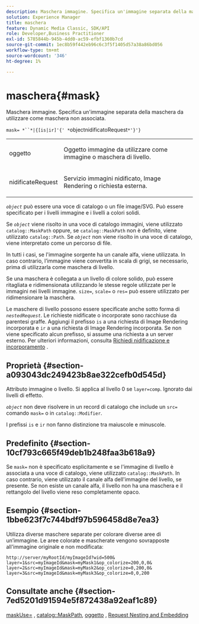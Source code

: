 ```yaml
---
description: Maschera immagine. Specifica un'immagine separata della maschera da utilizzare come maschera non associata.
solution: Experience Manager
title: maschera
feature: Dynamic Media Classic, SDK/API
role: Developer,Business Practitioner
exl-id: 5785844b-945b-4dd0-ac59-efbf1360b7cd
source-git-commit: 1ec8b59f442eb96c6c3f5f1405d57a38a86bd056
workflow-type: tm+mt
source-wordcount: '346'
ht-degree: 1%

---
```


# maschera{#mask}

Maschera immagine. Specifica un&#39;immagine separata della maschera da utilizzare come maschera non associata.

`mask= *``*|{[is|ir]'{' *`objectnidificatoRequest`*'}'}`

<table id="simpletable_F5A8CD8D7E9B48DAB3C8184E8FE60D9B"> 
 <tr class="strow"> 
  <td class="stentry"> <p><span class="varname"> oggetto</span> </p></td> 
  <td class="stentry"> <p>Oggetto immagine da utilizzare come immagine o maschera di livello. </p></td> 
 </tr> 
 <tr class="strow"> 
  <td class="stentry"> <p><span class="varname"> nidificateRequest</span> </p></td> 
  <td class="stentry"> <p>Servizio immagini nidificato, Image Rendering o richiesta esterna. </p></td> 
 </tr> 
</table>

*`object`* può essere una voce di catalogo o un file image/SVG. Può essere specificato per i livelli immagine e i livelli a colori solidi.

Se *`object`* viene risolto in una voce di catalogo immagini, viene utilizzato `catalog::MaskPath` oppure, se `catalog::MaskPath` non è definito, viene utilizzato `catalog::Path`. Se *`object`* non viene risolto in una voce di catalogo, viene interpretato come un percorso di file.

In tutti i casi, se l&#39;immagine sorgente ha un canale alfa, viene utilizzata. In caso contrario, l’immagine viene convertita in scala di grigi, se necessario, prima di utilizzarla come maschera di livello.

Se una maschera è collegata a un livello di colore solido, può essere ritagliata e ridimensionata utilizzando le stesse regole utilizzate per le immagini nei livelli immagine. `size=`,  `scale=` o  `res=` può essere utilizzato per ridimensionare la maschera.

Le maschere di livello possono essere specificate anche sotto forma di *`nestedRequest`*. Le richieste nidificate o incorporate sono racchiuse da parentesi graffe. Aggiungi il prefisso `is` a una richiesta di Image Rendering incorporata e `ir` a una richiesta di Image Rendering incorporata. Se non viene specificato alcun prefisso, si assume una richiesta a un server esterno. Per ulteriori informazioni, consulta [Richiedi nidificazione e incorporamento](../../../../../is-api/http-ref/image-serving-api-ref/c-http-protocol-reference/c-syntax-and-features/r-request-nesting-and-embedding.md#reference-38ec66d4062046589e16c39bf1c6049b) .

## Proprietà {#section-a093043dc249423b8ae322cefb0d545d}

Attributo immagine o livello. Si applica al livello 0 se `layer=comp`. Ignorato dai livelli di effetto.

*`object`* non deve risolvere in un record di catalogo che include un  `src=` comando  `mask=` o in  `catalog::Modifier`.

I prefissi `is` e `ir` non fanno distinzione tra maiuscole e minuscole.

## Predefinito {#section-10cf793c665f49deb1b248faa3b618a9}

Se `mask=` non è specificato esplicitamente e se l&#39;immagine di livello è associata a una voce di catalogo, viene utilizzato `catalog::MaskPath`. In caso contrario, viene utilizzato il canale alfa dell&#39;immagine del livello, se presente. Se non esiste un canale alfa, il livello non ha una maschera e il rettangolo del livello viene reso completamente opaco.

## Esempio {#section-1bbe623f7c744bdf97b596458d8e7ea3}

Utilizza diverse maschere separate per colorare diverse aree di un’immagine. Le aree colorate e mascherate vengono sovrapposte all&#39;immagine originale e non modificata:

`http://server/myRootId/myImageId?wid=500& layer=1&src=myImageId&mask=myMask1&op_colorize=200,0,0& layer=2&src=myImageId&mask=myMask2&op_colorize=0,200,0& layer=3&src=myImageId&mask=myMask3&op_colorize=0,0,200`

## Consultate anche {#section-7ed5201d91594e5f872438a92eaf1c89}

[maskUse=](../../../../../is-api/http-ref/image-serving-api-ref/c-http-protocol-reference/c-command-reference/r-maskuse.md#reference-9bb1fb5eee4a4bd38f33dadc1a752464) ,  [catalog::MaskPath](/help/aem-is-ir-api/is-api/image-catalog/image-serving-api-ref/c-image-catalog-reference/c-image-svg-data-reference/c-image-data-reference/r-maskpath-cat.md),  [oggetto](../../../../../is-api/http-ref/image-serving-api-ref/c-http-protocol-reference/c-data-types/r-object.md#reference-2591bd24548d462782c68d138ef795a0) ,  [Request Nesting and Embedding](../../../../../is-api/http-ref/image-serving-api-ref/c-http-protocol-reference/c-syntax-and-features/r-request-nesting-and-embedding.md#reference-38ec66d4062046589e16c39bf1c6049b)
